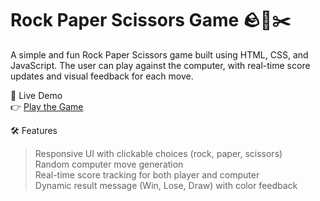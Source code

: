 # Rock Paper Scissors Game 🪨📄✂️
A simple and fun Rock Paper Scissors game built using HTML, CSS, and JavaScript. The user can play against the computer, with real-time score updates and visual feedback for each move.

🔗 Live Demo  
👉 [Play the Game](https://abhishek-maurya-d.github.io/Rock-Paper-Scissor/)

🛠️ Features
> Responsive UI with clickable choices (rock, paper, scissors)  
> Random computer move generation  
> Real-time score tracking for both player and computer  
> Dynamic result message (Win, Lose, Draw) with color feedback  
